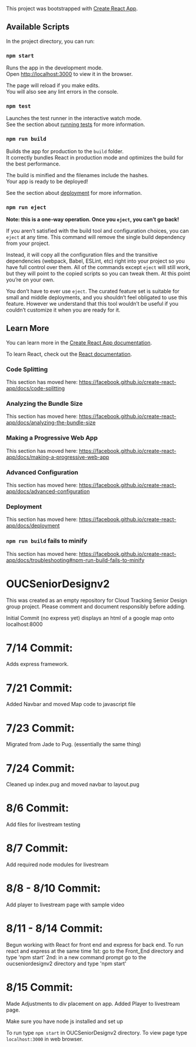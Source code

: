 This project was bootstrapped with [Create React App](https://github.com/facebook/create-react-app).

## Available Scripts

In the project directory, you can run:

### `npm start`

Runs the app in the development mode.<br />
Open [http://localhost:3000](http://localhost:3000) to view it in the browser.

The page will reload if you make edits.<br />
You will also see any lint errors in the console.

### `npm test`

Launches the test runner in the interactive watch mode.<br />
See the section about [running tests](https://facebook.github.io/create-react-app/docs/running-tests) for more information.

### `npm run build`

Builds the app for production to the `build` folder.<br />
It correctly bundles React in production mode and optimizes the build for the best performance.

The build is minified and the filenames include the hashes.<br />
Your app is ready to be deployed!

See the section about [deployment](https://facebook.github.io/create-react-app/docs/deployment) for more information.

### `npm run eject`

**Note: this is a one-way operation. Once you `eject`, you can’t go back!**

If you aren’t satisfied with the build tool and configuration choices, you can `eject` at any time. This command will remove the single build dependency from your project.

Instead, it will copy all the configuration files and the transitive dependencies (webpack, Babel, ESLint, etc) right into your project so you have full control over them. All of the commands except `eject` will still work, but they will point to the copied scripts so you can tweak them. At this point you’re on your own.

You don’t have to ever use `eject`. The curated feature set is suitable for small and middle deployments, and you shouldn’t feel obligated to use this feature. However we understand that this tool wouldn’t be useful if you couldn’t customize it when you are ready for it.

## Learn More

You can learn more in the [Create React App documentation](https://facebook.github.io/create-react-app/docs/getting-started).

To learn React, check out the [React documentation](https://reactjs.org/).

### Code Splitting

This section has moved here: https://facebook.github.io/create-react-app/docs/code-splitting

### Analyzing the Bundle Size

This section has moved here: https://facebook.github.io/create-react-app/docs/analyzing-the-bundle-size

### Making a Progressive Web App

This section has moved here: https://facebook.github.io/create-react-app/docs/making-a-progressive-web-app

### Advanced Configuration

This section has moved here: https://facebook.github.io/create-react-app/docs/advanced-configuration

### Deployment

This section has moved here: https://facebook.github.io/create-react-app/docs/deployment

### `npm run build` fails to minify

This section has moved here: https://facebook.github.io/create-react-app/docs/troubleshooting#npm-run-build-fails-to-minify

# OUCSeniorDesignv2
This was created as an empty repository for Cloud Tracking Senior Design group project.  Please comment and document responsibly before adding.

Initial Commit (no express yet) displays an html of a google map onto localhost:8000

# 7/14 Commit:

Adds express framework.

# 7/21 Commit:

Added Navbar and moved Map code to javascript file

# 7/23 Commit:

Migrated from Jade to Pug. (essentially the same thing)

# 7/24 Commit:

Cleaned up index.pug and moved navbar to layout.pug

# 8/6 Commit:

Add files for livestream testing

# 8/7 Commit:

Add required node modules for livestream

# 8/8 - 8/10 Commit:

Add player to livestream page with sample video

# 8/11 - 8/14 Commit:

Begun working with React for front end and express for back end. To run react and express at the same time
1st: go to the Front_End directory and type 'npm start'
2nd: in a new command prompt go to the oucseniordesignv2 directory and type 'npm start'

# 8/15 Commit:

Made Adjustments to div placement on app. Added Player to livestream page.


Make sure you have node js installed and set up

To run type `npm start` in OUCSeniorDesignv2 directory. To view page type `localhost:3000` in web browser.

